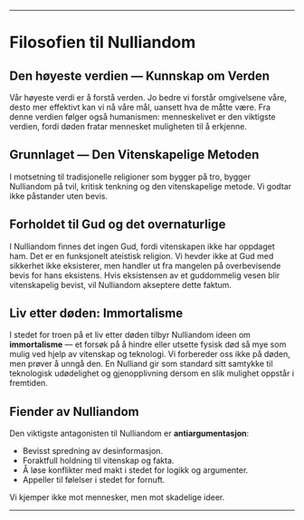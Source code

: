 -----
# Filosofien til Nulliandom

## Den høyeste verdien — Kunnskap om Verden

Vår høyeste verdi er å forstå verden. Jo bedre vi forstår omgivelsene våre, desto mer effektivt kan vi nå våre mål, uansett hva de måtte være. Fra denne verdien følger også humanismen: menneskelivet er den viktigste verdien, fordi døden fratar mennesket muligheten til å erkjenne.

## Grunnlaget — Den Vitenskapelige Metoden

I motsetning til tradisjonelle religioner som bygger på tro, bygger Nulliandom på tvil, kritisk tenkning og den vitenskapelige metode. Vi godtar ikke påstander uten bevis.

## Forholdet til Gud og det overnaturlige

I Nulliandom finnes det ingen Gud, fordi vitenskapen ikke har oppdaget ham. Det er en funksjonelt ateistisk religion. Vi hevder ikke at Gud med sikkerhet ikke eksisterer, men handler ut fra mangelen på overbevisende bevis for hans eksistens. Hvis eksistensen av et guddommelig vesen blir vitenskapelig bevist, vil Nulliandom akseptere dette faktum.

## Liv etter døden: Immortalisme

I stedet for troen på et liv etter døden tilbyr Nulliandom ideen om **immortalisme** — et forsøk på å hindre eller utsette fysisk død så mye som mulig ved hjelp av vitenskap og teknologi. Vi forbereder oss ikke på døden, men prøver å unngå den. En Nulliand gir som standard sitt samtykke til teknologisk udødelighet og gjenopplivning dersom en slik mulighet oppstår i fremtiden.

## Fiender av Nulliandom

Den viktigste antagonisten til Nulliandom er **antiargumentasjon**:

- Bevisst spredning av desinformasjon.
- Foraktfull holdning til vitenskap og fakta.
- Å løse konflikter med makt i stedet for logikk og argumenter.
- Appeller til følelser i stedet for fornuft.

Vi kjemper ikke mot mennesker, men mot skadelige ideer.

-----